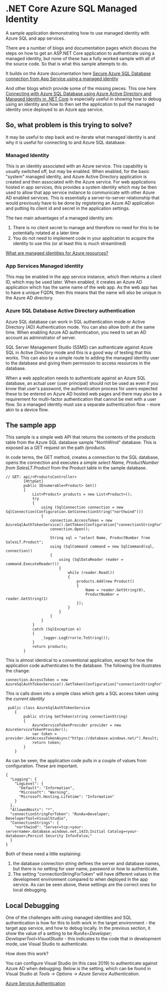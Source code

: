 # .NET Core Azure SQL Managed Identity
A sample application demonstrating how to use managed identity with Azure SQL and app services.

There are a number of blogs and documentation pages which discuss the steps on how to get an ASP.NET Core application to authenticate using a managed identity, but none of these has a fully worked sample with all of the source code. So that is what this sample attempts to do.

It builds on the Azure documentation here
[Secure Azure SQL Database connection from App Service using a managed identity](https://docs.microsoft.com/en-us/azure/app-service/app-service-web-tutorial-connect-msi?tabs=windowsclient%2Cdotnetcore#prerequisites)

And other blogs which provide some of the missing pieces. This one here [Connecting with Azure SQL Database using Azure Active Directory and Managed Identity in .NET Core](https://coderjony.com/blogs/connecting-with-azure-sql-database-using-azure-active-directory-and-managed-identity-in-net-core/) is especially useful in showing how to debug using an identity and how to then set the application to pull the managed identity once deployed to an Azure app service.

## So, what problem is this trying to solve?
It may be useful to step back and re-iterate what managed identity is and why it is useful for connecting to and Azure SQL database.

### Managed Identity
This is an identity associated with an Azure service. This capability is usually switched off, but may be enabled. When enabled, for the basic "system" managed identity, and Azure Active Directory application is created and then associated with the Azure service. For web applications hosted in app services, this provides a system identity which may be then used to allow that app service instance to communicate with other Azure AD enabled services. This is essentially a server-to-server relationship that would previously have to be done by registering an Azure AD application and putting its client id and secret in the application settings.

The two main advantages of a managed identity are:
1. There is no client secret to manage and therefore no need for this to be potentially rotated at a later time
2. You do not need to implement code in your application to acquire the identity to use this (or at least this is much streamlined)

[What are managed identities for Azure resources?](https://docs.microsoft.com/en-us/azure/active-directory/managed-identities-azure-resources/overview)

### App Services Managed identity
This may be enabled in the app service instance, which then returns a client ID, which may be used later. When enabled, it creates an Azure AD application which has the same name of the web app. As the web app has to have a unique FQDN, then this means that the name will also be unique in the Azure AD directory.


### Azure SQL Database Active Directory authentication
Azure SQL database can work in SQL authentication mode or Active Directory (AD) Authentication mode. You can also allow both at the same time. When enabling Azure AD authentication, you need to set an AD account as adminstrator of server.

SQL Server Management Studio (SSMS) can authenticate against Azure SQL in Active Directory mode and this is a good way of testing that this works. This can also be a simple route to adding the managed identity user to the database and giving them permission to access resources in the database.

When a web application needs to authenticate against an Azure SQL database, an actual user (user principal) should not be used as even if you know that user's password, the authentication process for users expected these to be entered on Azure AD hosted web pages and there may also be a requirement for multi-factor authentication that cannot be met with a user flow. So a managed identity must use a separate authentication flow - more akin to a device flow.


## The sample app
This sample is a simple web API that returns the contents of the products table from the Azure SQL database sample "NorthWind" database. This is exposed as a GET request on the path /products.

In code terms, the GET method, creates a connection to the SQL database, opens the connection and executes a simple *select Name, ProductNumber from SalesLT.Product* from the Product table in the sample database.

```
// GET: api/<ProductsController>
        [HttpGet]
        public IEnumerable<Product> Get()
        {
            List<Product> products = new List<Product>();
            try
            {
                using (SqlConnection connection = new SqlConnection(Configuration.GetConnectionString("northwind")))
                {
                    connection.AccessToken = new AzureSqlAuthTokenService().GetToken(Configuration["connectionStringForToken"]);
                    connection.Open();
         
                    String sql = "select Name, ProductNumber from SalesLT.Product";
                    using (SqlCommand command = new SqlCommand(sql, connection))
                    {
                        using (SqlDataReader reader = command.ExecuteReader())
                        {
                            while (reader.Read())
                            {
                                products.Add(new Product()
                                {
                                    Name = reader.GetString(0),
                                    ProductNumber = reader.GetString(1)
                                });
                            }
                        }
                    }
                }
            }
            catch (SqlException e)
            {
                _logger.LogError(e.ToString());
            }
            return products;
        }
```
This is almost identical to a conventional application, except for how the application code authenticates to the database. The following line illustrates the change:
```
connection.AccessToken = new AzureSqlAuthTokenService().GetToken(Configuration["connectionStringForToken"]);
```
This is calls down into a simple class which gets a SQL access token using the *current identity*
```
 public class AzureSqlAuthTokenService
    {
        public string GetToken(string connectionString)
        {
            AzureServiceTokenProvider provider = new AzureServiceTokenProvider();
            var token = provider.GetAccessTokenAsync("https://database.windows.net/").Result;
            return token;
        }
    }
```

As can be seen, the application code pulls in a couple of values from configuration. These are important.

```
{
  "Logging": {
    "LogLevel": {
      "Default": "Information",
      "Microsoft": "Warning",
      "Microsoft.Hosting.Lifetime": "Information"
    }
  },
  "AllowedHosts": "*",
  "connectionStringForToken": "RunAs=Developer; DeveloperTool=VisualStudio",
  "ConnectionStrings": {
    "northwind": "Server=tcp:<your-servername>.database.windows.net,1433;Initial Catalog=<your-database>;Persist Security Info=False;"
  }
}

```
Both of these need a little explaining:
1. the database connection string defines the server and database names, but there is no setting for user name, password or how to authenticate.
2. The setting "connectionStringForToken" will have different values in the development environment compared to when deployed in the app service. As can be seen above, these settings are the correct ones for local debugging.

## Local Debugging
One of the challenges with using managed identities and SQL authentication is how for this to both work in the target environment - the target app service, and how to debug locally. In the previous section, it show the value of a setting to be *RunAs=Developer; DeveloperTool=VisualStudio* - this indicates to the code that in development mode, use Visual Studio to authenticate.

How does this work?

You can configure Visual Studio (in this case 2019) to authenticate against Azure AD when debugging. Below is the setting, which can be found in Visual Studio at *Tools -> Options -> Azure Service Authentication*.

[Azure Service Authentication](#images/visual-stuidio-settings.png)

